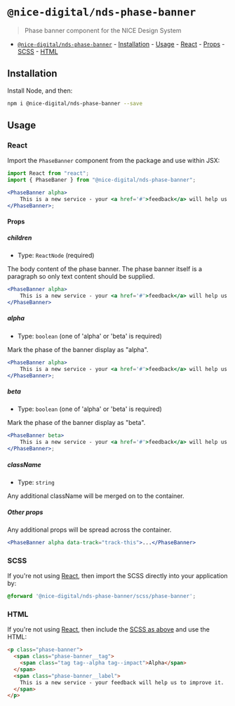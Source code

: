 # `@nice-digital/nds-phase-banner`

> Phase banner component for the NICE Design System

- [`@nice-digital/nds-phase-banner`](#nice-digitalphasebanner) - [Installation](#installation) - [Usage](#usage) - [React](#react) - [Props](#props) - [SCSS](#scss) - [HTML](#html)

## Installation

Install Node, and then:

```sh
npm i @nice-digital/nds-phase-banner --save
```

## Usage

### React

Import the `PhaseBanner` component from the package and use within JSX:

```jsx
import React from "react";
import { PhaseBaner } from "@nice-digital/nds-phase-banner";

<PhaseBanner alpha>
	This is a new service - your <a href='#'>feedback</a> will help us to improve it.
</PhaseBanner>;
```

#### Props

##### children

- Type: `ReactNode` (required)

The body content of the phase banner. The phase banner itself is a paragraph so only text content should be supplied.

```jsx
<PhaseBanner alpha>
	This is a new service - your <a href='#'>feedback</a> will help us to improve it.
</PhaseBanner>
```

##### alpha

- Type: `boolean` (one of 'alpha' or 'beta' is required)

Mark the phase of the banner display as "alpha".

```jsx
<PhaseBanner alpha>
	This is a new service - your <a href='#'>feedback</a> will help us to improve it.
</PhaseBanner>;
```

##### beta

- Type: `boolean` (one of 'alpha' or 'beta' is required)

Mark the phase of the banner display as "beta".

```jsx
<PhaseBanner beta>
	This is a new service - your <a href='#'>feedback</a> will help us to improve it.
</PhaseBanner>;
```

##### className

- Type: `string`

Any additional className will be merged on to the container.

##### Other props

Any additional props will be spread across the container.

```jsx
<PhaseBanner alpha data-track="track-this">...</PhaseBanner>
```


### SCSS

If you're not using [React](#react), then import the SCSS directly into your application by:

```scss
@forward '@nice-digital/nds-phase-banner/scss/phase-banner';
```

### HTML

If you're not using [React](#react), then include the [SCSS as above](#scss) and use the HTML:

```html
<p class="phase-banner">
  <span class="phase-banner__tag">
    <span class="tag tag--alpha tag--impact">Alpha</span>
  </span>
  <span class="phase-banner__label">
    This is a new service - your feedback will help us to improve it.
  </span>
</p>
```
